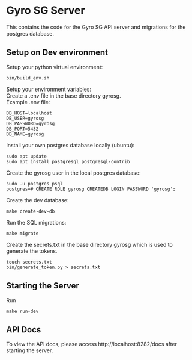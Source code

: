 # Gyro SG Server
This contains the code for the Gyro SG API server and migrations for the postgres database.  

## Setup on Dev environment
Setup your python virtual environment:
```
bin/build_env.sh
```

Setup your environment variables:  
Create a .env file in the base directory gyrosg.  
Example .env file:
```.env
DB_HOST=localhost
DB_USER=gyrosg
DB_PASSWORD=gyrosg
DB_PORT=5432
DB_NAME=gyrosg
```

Install your own postgres database locally (ubuntu):
```
sudo apt update
sudo apt install postgresql postgresql-contrib
```

Create the gyrosg user in the local postgres database:
```
sudo -u postgres psql
postgres=# CREATE ROLE gyrosg CREATEDB LOGIN PASSWORD 'gyrosg'; 
```

Create the dev database:
```
make create-dev-db
```

Run the SQL migrations:
```
make migrate
```

Create the secrets.txt in the base directory gyrosg which is used to generate the tokens. 
```
touch secrets.txt
bin/generate_token.py > secrets.txt
```


## Starting the Server
Run 
```
make run-dev
```

## API Docs
To view the API docs, please access http://localhost:8282/docs after starting the server.
